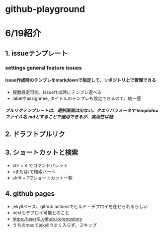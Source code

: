 # github-playground

# 6/19紹介
## 1. issueテンプレート
### settings general feature issues
#### issue作成時のテンプレをmarkdownで指定して、リポジトリ上で管理できる
- 複数設定可能。issue作成時にテンプレ選べる
- labelやassignnee, タイトルのテンプレも設定できるので、統一感

##### プルリクテンプレートは、選択画面は出ない。クエリパラメータで template=ファイル名.mdとすることで適用できるが、実用性は謎

## 2. ドラフトプルリク

## 3. ショートカットと検索
- ctlr + K でコマンドパレット
- sまたは/で検索バーへ
- shift + ?でショートカット一覧

## 4. github pages
- jekyllベース、github actionsでビルド・デプロイを任せられるらしい
- nextもデブロイ可能とのこと
- https://user名.github.io/repository
- うちのmacでjekyllうまく入らず、スキップ
